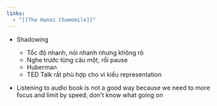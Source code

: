 ```yaml
---
links:
  - "[[The Hanoi Chamomile]]"
---
```

- Shadowing
	- Tốc độ nhanh, nói nhanh nhưng không rõ
	- Nghe trước từng câu một, rồi pause
	- Huberman
	- TED Talk rất phù hợp cho vì kiểu representation

- Listening to audio book is not a good way because we need to more focus and limit by speed, don't know what going on